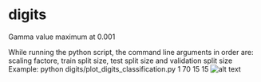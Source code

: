 # digits
Gamma value maximum at 0.001

While running the python script, the command line arguments in order are:  scaling factore, train split size, test split size and validation split size
Example: python digits/plot_digits_classification.py 1 70 15 15
![alt text](https://github.com/kiran734/digits/blob/feature/gamma/final_assignment.png?raw=true)
